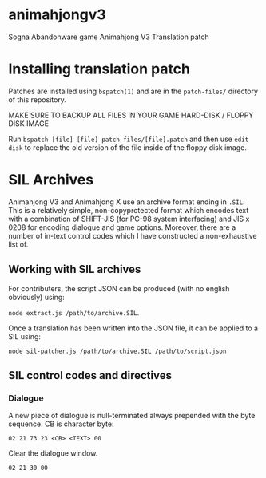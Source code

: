 # animahjongv3
Sogna Abandonware game Animahjong V3 Translation patch

# Installing translation patch
Patches are installed using `bspatch(1)` and are in the `patch-files/` directory of this repository.

MAKE SURE TO BACKUP ALL FILES IN YOUR GAME HARD-DISK / FLOPPY DISK IMAGE

Run `bspatch [file] [file] patch-files/[file].patch` and then use `edit disk` to replace the old version of the file inside of the floppy disk image.

# SIL Archives
Animahjong V3 and Animahjong X use an archive format ending in `.SIL`. This is a relatively simple, non-copyprotected format which encodes text with a combination of SHIFT-JIS (for PC-98 system interfacing) and JIS x 0208 for encoding dialogue and game options. Moreover, there are a number of in-text control codes which I have constructed a non-exhaustive list of.

## Working with SIL archives
For contributers, the script JSON can be produced (with no english obviously) using:

`node extract.js /path/to/archive.SIL`.

Once a translation has been written into the JSON file, it can be applied to a SIL using:

`node sil-patcher.js /path/to/archive.SIL /path/to/script.json`


## SIL control codes and directives
### Dialogue
A new piece of dialogue is null-terminated always prepended with the byte sequence. CB is character byte:

`02 21 73 23 <CB> <TEXT> 00`

Clear the dialogue window.

`02 21 30 00`